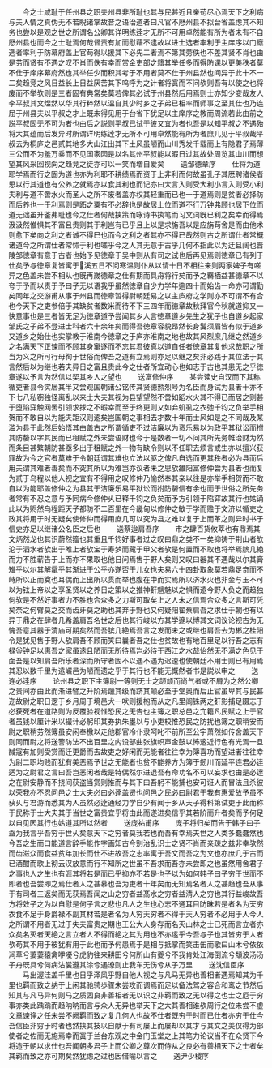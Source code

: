 <!-- { "loadSidebar": true } -->
　　今之士咸耻于任州县之职夫州县非所耻也其与民甚近且亲苟尽心焉天下之利病与夫人情之真伪无不若睨诸掌故昔之语治道者曰凡官不厯州县不拟台省盖虑其不知务也尝以是观之世之所谓名公卿其详明练逹才无所不可用卓然能有所为者未有不自厯州县也而今之士耻焉何哉督责有加而慰藉不逮故以进士选者率利于主庠序以门廕选者率利于防幕府盖上官苟得以援其下必先二者焉不第其劳佚也不差其贤不肖也由是劳而贤有不遇之叹不肖而佚有幸而赏金吏部之籍其举任多而得防课以更美秩者莫不仕于庠序幕府然也其举任少而积其考于不用者莫不仕于州县然也间异于此十不一二矣趋竞之风日益长上日益厌苦其下呜呼为之计者将寘而不问欤则吾有以使之也将废而不举欤则是三者固有典常矣莫若俾其必试于州县然后用焉则士亦知少变哉友人李平叔其文煜然以华其行粹然以温自其少时乡之子弟已相率而师事之至其仕也乃连屈于州县夫以平叔之才上既未得见用于台省下犹足以主庠序之教而周流若此由前之説平叔固无不可为者也由后之説则平叔已试于彼又宜为者也吾是以知平叔之不遇殆将大其蕴而后发异时所谓详明练逹才无所不可用卓然能有所为者庶几见于平叔哉平叔去为桐庐之邑贰其地多大山江出其下土风虽陋而山川秀发千载而上有隐君子焉薄三公而不为羞万乘而不见国家因是以名其州平叔能以暇日过其故处周览其山川而想望其风采回视向之趋竞之徒亦可以一笑而増自爱矣
　　送邹徳章序
　　仕将为道耶学焉而行之固为道也亦为利耶不耕绩焉而资于上非利而何故虽孔子其厯聘诸侯者思以行其道也有公养之就焉亦以食其利也而记亦曰大言入则受大利小言入则受小利夫利与道不啻水火而圣人之所不废者盖亦权其轻重而已也一于道焉则是贫者必择防而后养也一于利焉则是跖之粟有不必辞也是故居上位而道不行万钟弗顾也居下位而道无诎虽升釜弗耻也今之仕者何哉挟策而咏诗书执笔而习文词旣已利之矣幸而得焉汲汲然惟惧其不富且贵则其于利岂有已乎且上以是求旃吾以是应旃苟舍是而由他术则愈下矣向之利之者诚不得巳也而今之利之者其亦不得已哉然则古之所谓仕者常概诸道今之所谓仕者常怵于利也嗟乎今之人其无意于古乎几何不指此以为迂且阔也晋陵邹徳章有意于古者也始予见徳章于吴中则从有司之试也后再见焉则徳章已有列于仕矣予与徳章复皆寓于溪五日不问寒温则仆从以请十日不相往来则两家婢子有嗟异之色盖未尝不相从也旣再嵗徳章之仕有期而具舟将行矣而予之羇栖益甚徳章不以夸于予而以责于予曰子无以语我乎虽然徳章自少力学年逾四十而始齿一命亦可谓勤矣同年之交游甫从事于州县而徳章暂得尉朝廷易之以主庐府之学则亦不可谓不有合也今天下之吏参倍于其缺贫者数米而待不下三四年而徳章故秋拜官今秋就道抑又一快意事也是三者皆无足为徳章道予尝闻其乡人言徳章道乡先生之犹子也自道乡起家邹氏之子弟不登进士科者六十余年矣而得吾徳章容貌昂然长身鬒须眉皆有似于道乡又道乡之始仕也实掌教于淮南今徳章之于庐亦淮南之地也故其风烈庶几继之然道乡之名满天下正谏而不顾其身窜逐而不忘其君彼真以道自任者徳章其复他求哉职之所当为义之所可行毋徇于世俗而俾吾之道有立焉则亦足以继之矣非必践于其位法于其言然后以为继也若夫异日之富且贵此今之仕者所宜动心也如志于古也其患无之乎徳章遂以予言为然信以契其乡人之望也
　　送富修仲序
　　某尝读史自汉而下其称循吏者县令实居其半又尝观国朝诸公铭传其贤徳勲烈号为名臣而身试为县者十亦不下七八私窃独怪离乱以来士大夫其视为县望望然不啻如蹈水火其不得已而居之则甚于堕陷穽触网罟引领求捄之不暇幸而至于终更则又如弃虮虱之衣弛千钧之负举手相贺而不敢自以为能夫距汉则逺矣岂国朝之事相去才数十年而士风如是之不同哉及某滥为县于此然后始悟其由盖古之所谓循吏不过洁廉以为资乐易以为政平其狱讼而拊其防嫠以字其民而已租赋之外未尝语财也今于是数者一切不问其所先务帷治财为然而条目甚繁朝防甚亟多出于租赋之外一物有缺令则以不任职去烦言或生亦以擅兴获罪故为今之官者莫难于令朝廷谓其难也立法以驱之俾凡自选而更其秩者必为县而后用夫谓其难者善矣而不究其所以为难岂亦议者未之思欤雒阳富修仲尝为县者也而复为贰于乌程以他人视之宜有不得用之叹修仲乃愉然奉其亲以往是亦举手相贺而不敢自以为能耶盖修仲之为县其于洁廉乐易平狱讼而拊防嫠信有余也而于世俗之所先务者常有不忍之意与予同病今修仲乆已释千钧之负矣而予方引领于陷穽故其行也姑诵此以为赆然乌程距天子都防不二百里在今畿甸以修仲之敏于学而赡于文济以循吏之政其将用于时无疑矣使修仲而得用庶几可以究为县之难以复于上而革之则异时书于信史亦足以继诸公名臣之后也
　　送蔡迨肩吾序
　　市之肆百货攸萃也有鼎焉其文炳然龙也其识蔚然籀也其重且千钧好事者过之叹曰鼎之类不一矣抑铸于荆山者欤沦于泗水者欤出于睢上者欤宝于寿梦而藏于甲父者欤是何置而不取也将举焉膑几絶而力不胜蕲告于上而亦不果取也他日问焉售于野人矣则又叹曰器其不遇哉以尔其膏雉乎以尔其解鼋乎其渐进于公乎亦遂否于儿女也夫易六十四卦取象莫若鼎足竒而不峙所以正而奠也耳偶而上出所以贯而举也腹在中而实焉所以济水火也非金与玉不可以为铉上帝以之享圣贤以之养日之策以之推神姧魑魅以之惧而逺今野人负之而趋独何欤是不然好事者力不胜也合众多之力斯可取矣上之人未之信焉合众多之言斯可凭矣奈之何臂莫之交而齿牙莫之助也其弃于野也又何疑阳翟蔡肩吾之求仕于朝也有以异于鼎之在肆者几希盖肩吾名世之后也其行峻以方其学邃以博其文词议论视古为无愧吾意其器于清庙可期矣然而吾膑几絶焉吾言之发而未之或继也肩吾去为郴之桂阳令是犹见售于野人欤肩吾不顾而笑曰曩者吾之仕也贫故也有地百里足以行吾之志有禄釡钟足以惠吾之家虽逺且陋而无所待焉岂必待于西江之水哉怡然无不满之色见于面吾是以知肩吾所乐者深而所守者固不以遇不遇为迟速也使朝廷不用士则已有用焉其忍以数千里为逺巗邑为陋而遗之乎于其行也不能无慨然者书是説以申之
　　送连必逹序
　　论州县之职下主簿尉一等则无士之颉颃而尚气者或不屑为之然公卿之贵间亦由此而渐进譬之升阶焉躐其级而跻其颠必至于堂奥而后止官虽卑其与民甚迩故尉之职日逻于乡月周于境邑犬一吠则援枹而从之凡里闾铢两之姧影捕足蹑志于必获死者在道路则为反覆验视惟恐民之无告也主簿之职总邑之宂籍凡民赋之上于官者虽钱以厘计米以撮计必躬印其券执朱墨以与小吏校惟恐民之防扰也簿之职稍安而尉之职稍劳然簿虽安闲奉檄以走他郡官冷仆隶呵叱不前所至公宇萧然如传舍盖天下则同而尉之将送警防法不出百里之内设部曲张旗帜声金鼓以怖逺近行色有光焉一旦馘寇有加则受赏而迁更爵而去故吏之好闲而无能者往往幸为簿喜功而望进者往往幸为尉二职均贱而犹有美恶焉予世之无能者也贫不能养方为簿于劒川而延平连君必逹适为之尉君之言曰吾岂恶闲者哉是特偶然尔进退吾有命功名不可以妄求也由是必逹之在尉安静而不挠间获盗当赏则推而与其下曰吾躬不能捕也安可诳人而冒法且杀彼以荣我亦不忍问邑之士大夫必曰必逹盖贤也问邑之民必曰尉君于我有惠爱故予虽不获乆与君游而悉其为人虽然必逹通经力学自少有闻于乡从天子得科第试吏于此而称于民称于士大夫其于当世之富贵宜乎将由此而遂进矣信乎其若阶而升者矣而予何足以自见因其行也姑道其所以然者
　　送庞祐甫序
　　庞子将归矣而告于韩子曰子盍为我言乎吾穷于世乆矣意天下之穷者莫我若也而吾有幸焉夫世之人类多蠢蠢然也今吾之生而口能道言辞手能作字画知古今别治乱识士之贤不肖而亲疎之兹非幸欤然而齿滋众而食益贫年加长而仕不进故吾之志率寓于吾文而吾之为文也亦庶几于古而已酒酣而歌上彻云汉放意而行不知所之世虽不吾求而吾亦未尝即之也虽然用舍君子之事也人之生也有涯其将若是而已乎抑亦不若是也子以为如何韩子曰子穷于世而不即者也吾尝即之焉仕者人之甚慕也吾为吏者十年矣而无知焉名者人之甚趋也吾从事于有司者三返矣而无获焉吾闻之山之穷者益髙水之穷者益清人之穷也其行益峻故吾方将效子之为以自慰是何子言之悲也凡人之生也心志不通耳目防昧若是者名为天穷衣食不足于身爵禄不副其材若是者名为人穷天穷者不得于天人穷者不必用于人今人之所谓不用者无过于失夫富贵之期也王公大人身存而名灭山林之士已死而言立者亦众矣名灭者天絶之言立者人不得而絶之其为用也不亦逺乎今吾与子也其皆穷于人者欤苟其不用于彼犹有用于此也而予何患焉于是相与抵掌而笑击缶而歌曰山木兮依依涧草兮萋萋猿禽咿嚘兮虎豹往来耕田兮何所山有夔兮不我肯处江海倒流兮頽波汤汤子舟既具兮何病沾裳遵其涂兮遇潦则止我车无伤兮从子万里
　　送沈信臣序
　　马出渥洼盖千里也日乎泽风乎野自他人视之与凡马无异也善相者遇焉知其为千里也羁而致之纳于上闲其驰骋歩骤未尝攻而调焉而足以备法驾之容合和鸾之节然后知其与凡马异何则马之质固良非善相者无以识之非羁而致之无以得之也士之厄于穷事亦类此踽踽而趋呐呐而言与众人无异也举天下之大其善相谁欤周行之位未尝不虚文章谏诤之任未尝不阙羁而致之复几何人也故不仕者既穷于时而已仕者亦穷于仕今吾信臣非穷于时者也然挟其技以自献于有司屡上而屡却以其才与其文之美仅得为部使者之佐而无施焉幸而寘于兰台东观之中金门玉堂之上其笔力论议当不在众贤下今将造于朝以求仕也吾闻朝多君子上而公卿之尊次而侍从之良必有善相天下之士者矣其羁而致之亦可期矣然犹虑之过也因借喻以言之
　　送尹少稷序
